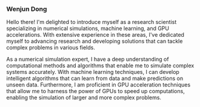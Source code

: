 ### Wenjun Dong
Hello there! I'm delighted to introduce myself as a research scientist specializing in numerical simulations, machine learning, and GPU accelerations. With extensive experience in these areas, I've dedicated myself to advancing research and developing solutions that can tackle complex problems in various fields.

As a numerical simulation expert, I have a deep understanding of computational methods and algorithms that enable me to simulate complex systems accurately. With machine learning techniques, I can develop intelligent algorithms that can learn from data and make predictions on unseen data. Furthermore, I am proficient in GPU acceleration techniques that allow me to harness the power of GPUs to speed up computations, enabling the simulation of larger and more complex problems.

<!--
**WenjunDong/WenjunDong** is a ✨ _special_ ✨ repository because its `README.md` (this file) appears on your GitHub profile.

Here are some ideas to get you started:

- 🔭 I’m currently working on ...
- 🌱 I’m currently learning ...
- 👯 I’m looking to collaborate on ...
- 🤔 I’m looking for help with ...
- 💬 Ask me about ...
- 📫 How to reach me: ...
- 😄 Pronouns: ...
- ⚡ Fun fact: ...
-->
